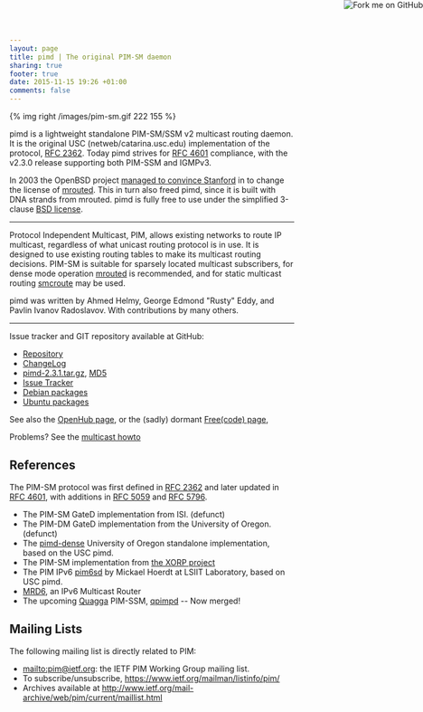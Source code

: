 ```yaml
---
layout: page
title: pimd | The original PIM-SM daemon
sharing: true
footer: true
date: 2015-11-15 19:26 +01:00
comments: false
---
```


<a href="https://github.com/troglobit/pimd"><img style="position: absolute; top: 0; right: 0; border: none; box-shadow: none;" src="https://camo.githubusercontent.com/365986a132ccd6a44c23a9169022c0b5c890c387/68747470733a2f2f73332e616d617a6f6e6177732e636f6d2f6769746875622f726962626f6e732f666f726b6d655f72696768745f7265645f6161303030302e706e67" alt="Fork me on GitHub" data-canonical-src="https://s3.amazonaws.com/github/ribbons/forkme_right_red_aa0000.png"></a>

{% img right /images/pim-sm.gif 222 155 %}

pimd is a lightweight standalone PIM-SM/SSM v2 multicast routing daemon.
It is the original USC (netweb/catarina.usc.edu) implementation of the
protocol, [RFC 2362][1].  Today pimd strives for [RFC 4601][2]
compliance, with the v2.3.0 release supporting both PIM-SSM and IGMPv3.

In 2003 the OpenBSD project [managed to convince Stanford][stanford] in
to change the license of [mrouted](/mrouted.shtml).  This in turn also
freed pimd, since it is built with DNA strands from mrouted.  pimd is
fully free to use under the simplified 3-clause [BSD license][license].

------

Protocol Independent Multicast, PIM, allows existing networks to route
IP multicast, regardless of what unicast routing protocol is in use.  It
is designed to use existing routing tables to make its multicast routing
decisions.  PIM-SM is suitable for sparsely located multicast
subscribers, for dense mode operation [mrouted](/mrouted.html) is
recommended, and for static multicast routing [smcroute](/smcroute.html)
may be used.

pimd was written by Ahmed Helmy, George Edmond "Rusty" Eddy, and
Pavlin Ivanov Radoslavov. With contributions by many others.

------

Issue tracker and GIT repository available at GitHub:

   * [Repository](http://github.com/troglobit/pimd)
   * [ChangeLog](https://github.com/troglobit/pimd/releases/tag/2.3.1)
   * [pimd-2.3.1.tar.gz](ftp://troglobit.com/pimd/pimd-2.3.1.tar.gz),
     [MD5](ftp://troglobit.com/pimd/pimd-2.3.1.tar.gz.md5)
   * [Issue Tracker](http://github.com/troglobit/pimd/issues)
   * [Debian packages](http://packages.debian.org/pimd)
   * [Ubuntu packages](http://packages.ubuntu.com/pimd)

See also the [OpenHub page](https://www.openhub.net/p/pimd/), or the
(sadly) dormant [Free(code) page](http://freecode.com/projects/pimd),

Problems?  See the [multicast howto](/multicast-howto.html)


References
----------

The PIM-SM protocol was first defined in [RFC 2362][1] and later updated
in [RFC 4601][2], with additions in [RFC 5059][3] and [RFC 5796][4].

   * The PIM-SM GateD implementation from ISI. (defunct)
   * The PIM-DM GateD implementation from the University of Oregon. (defunct)
   * The [pimd-dense][dense]
     University of Oregon standalone implementation, based on the USC
     pimd.
   * The PIM-SM implementation from [the XORP project](http://www.xorp.org/)
   * The PIM IPv6 [pim6sd][] by Mickael Hoerdt at LSIIT Laboratory,
     based on USC pimd.
   * [MRD6](http://fivebits.net/proj/mrd6/), an IPv6 Multicast Router
   * The upcoming [Quagga](http://www.quagga.net/) PIM-SSM,
     [qpimpd](https://savannah.nongnu.org/projects/qpimd) -- Now merged!


Mailing Lists
-------------

The following mailing list is directly related to PIM:

   * <mailto:pim@ietf.org>: the IETF PIM Working Group mailing list.
   * To subscribe/unsubscribe, <https://www.ietf.org/mailman/listinfo/pim/>
   * Archives available at <http://www.ietf.org/mail-archive/web/pim/current/maillist.html>

[1]: http://tools.ietf.org/html/rfc2362
[2]: http://tools.ietf.org/html/rfc4601
[3]: http://tools.ietf.org/html/rfc5059
[4]: http://tools.ietf.org/html/rfc5796
[dense]: http://antc.uoregon.edu/PIMDM/pimd-dense.html
[pim6sd]: http://clarinet.u-strasbg.fr/~hoerdt/dev/pim6sd_linux/
[stanford]: http://www.openbsd.org/cgi-bin/cvsweb/src/usr.sbin/mrouted/LICENSE
[license]: https://github.com/troglobit/pimd/blob/master/LICENSE
